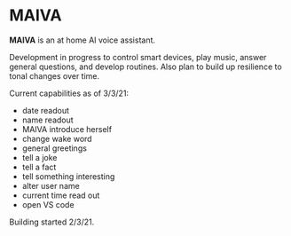 # MAIVA
**MAIVA** is an at home AI voice assistant.

Development in progress to control smart devices, play music, answer general questions, and develop routines.
Also plan to build up resilience to tonal changes over time.

Current capabilities as of 3/3/21:

* date readout
* name readout
* MAIVA introduce herself
* change wake word
* general greetings
* tell a joke
* tell a fact
* tell something interesting
* alter user name
* current time read out
* open VS code
  

Building started 2/3/21.

